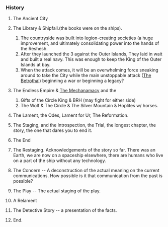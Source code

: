 ### History

1. The Ancient City
2. The Library & Shipfall.(the books were on the ships). 
    1. The countryside was built into legion-creating societies (a huge improvement, and ultimately consolidating power into the hands of the Reshesh. 
    2. After they launched the 3 against the Outer Islands, They laid in wait and built a real navy. This was enough to keep the King of the Outer Islands at bay. 
    3. When the attack comes, it will be an overwhelming force sneaking around to take the City while the main unstoppable attack ([The Betrothal](/e/the_betrothal.md)) beginning a war or beginning a legacy?
3. The Endless Empire & [The Mechanamacy](/t/mechanamacy.md) and the 
    1. Gifts of the Circle King & BRH (may fight for either side)
    2. The Wolf & The Circle & The Silver Mountain & Hoplites w/ horses.
4. The Lament, the Odes, Lament for Ur, The Reformation.
5. The Staging, and the Introspection, the Trial, the longest chapter, the story, the one that dares you to end it.
6. The End

1. The Restaging. Acknowledgements of the story so far. There was an Earth, we are now on a spaceship elsewhere, there are humans who live on a part of the ship without any technology.
2. The Concern -- A deconstruction of the actual meaning on the current communications. How possible is it that communication from the past is possible?
3. The Play -- The actual staging of the play.
4. A Relament
5. The Detective Story -- a presentation of the facts.
6. End.
